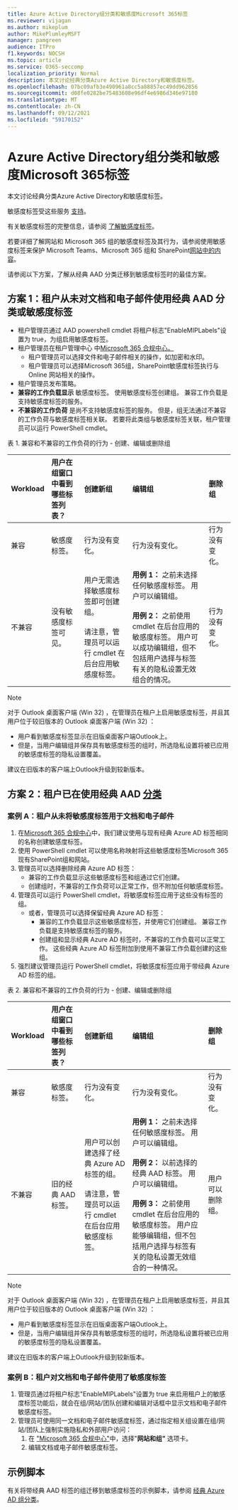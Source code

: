 ```yaml
---
title: Azure Active Directory组分类和敏感度Microsoft 365标签
ms.reviewer: vijagan
ms.author: mikeplum
author: MikePlumleyMSFT
manager: pamgreen
audience: ITPro
f1.keywords: NOCSH
ms.topic: article
ms.service: O365-seccomp
localization_priority: Normal
description: 本文讨论经典分类Azure Active Directory和敏感度标签。
ms.openlocfilehash: 07bc09afb3e490961a8cc5a88857ec49dd962856
ms.sourcegitcommit: d08fe0282be75483608e96df4e6986d346e97180
ms.translationtype: MT
ms.contentlocale: zh-CN
ms.lasthandoff: 09/12/2021
ms.locfileid: "59170152"
---
```

# <a name="azure-active-directory-classification-and-sensitivity-labels-for-microsoft-365-groups"></a>Azure Active Directory组分类和敏感度Microsoft 365标签

本文讨论经典分类Azure Active Directory和敏感度标签。

敏感度标签受这些服务 [支持](./sensitivity-labels-teams-groups-sites.md)。

有关敏感度标签的完整信息，请参阅 [了解敏感度标签](sensitivity-labels.md)。

若要详细了解网站和 Microsoft 365 组的敏感度标签及其行为，请参阅使用敏感度标签来保护 Microsoft Teams、Microsoft 365 组和 SharePoint[网站中的内容](sensitivity-labels-teams-groups-sites.md)。

请参阅以下方案，了解从经典 AAD 分类迁移到敏感度标签时的最佳方案。

## <a name="scenario-1-tenant-never-used-classic-aad-classifications-or-sensitivity-labels-for-documents-and-emails"></a>方案 1：租户从未对文档和电子邮件使用经典 AAD 分类或敏感度标签

- 租户管理员通过 AAD powershell cmdlet 将租户标志"EnableMIPLabels"设置为 true，为组启用敏感度标签。
- 租户管理员在租户管理中心 中[Microsoft 365 合规中心。](https://compliance.microsoft.com)
    - 租户管理员可以选择文件和电子邮件相关的操作，如加密和水印。
    - 租户管理员可以选择Microsoft 365组，SharePoint敏感度标签执行与 Online 网站相关的操作。
- 租户管理员发布策略。
- **兼容的工作负载显示** 敏感度标签。 使用敏感度标签创建组。 兼容工作负载是支持敏感度标签的服务。
- **不兼容的工作负荷** 是尚不支持敏感度标签的服务。 但是，组无法通过不兼容的工作负荷与敏感度标签相关联。 若要将此类组与敏感度标签关联，租户管理员可以运行 PowerShell cmdlet。

表 1. 兼容和不兼容的工作负荷的行为 - 创建、编辑或删除组

|Workload|用户在组窗口中看到哪些标签列表？|创建新组 |编辑组 |删除组 |
|:-------|:-------|:--------|:--------|:--------|   
|兼容   |敏感度标签。 |行为没有变化。 |行为没有变化。 |行为没有变化。 |
|不兼容 |没有敏感度标签可见。 |用户无需选择敏感度标签即可创建组。 <br><br> 请注意，管理员可以运行 cmdlet 在后台应用敏感度标签。 |**用例 1：** 之前未选择任何敏感度标签。 用户可以编辑组。<br><br> **用例 2：** 之前使用 cmdlet 在后台应用的敏感度标签。 用户可以成功编辑组，但不包括用户选择与标签有关的隐私设置无效组合的情况。 |行为没有变化。|

> [!NOTE]
> 对于 Outlook 桌面客户端 (Win 32) ，在管理员在租户上启用敏感度标签，并且其用户位于较旧版本的 Outlook 桌面客户端 (Win 32) ：
>
> - 用户看到敏感度标签显示在旧版桌面客户端Outlook上。
> - 但是，当用户编辑组并保存具有敏感度标签的组时，所选隐私设置将被已应用的敏感度标签的隐私设置覆盖。
>
> 建议在旧版本的客户端上Outlook升级到较新版本。

## <a name="scenario-2-tenant-is-already-using-classic-aad-classifications"></a>方案 2：租户已在使用经典 AAD [分类](../enterprise/manage-microsoft-365-groups-with-powershell.md)

### <a name="case-a-tenant-never-used-sensitivity-labels-for-documents-and-emails"></a>案例 A：租户从未将敏感度标签用于文档和电子邮件

1. 在[Microsoft 365 合规中心](https://compliance.microsoft.com)中，我们建议使用与现有经典 Azure AD 标签相同的名称创建敏感度标签。
2. 使用 PowerShell cmdlet 可以使用名称映射将这些敏感度标签Microsoft 365现有SharePoint组和网站。
3. 管理员可以选择删除经典 Azure AD 标签：
    - 兼容的工作负载显示这些敏感度标签和组通过它们创建。
    - 创建组时，不兼容的工作负荷可以正常工作，但不附加任何敏感度标签。
4. 管理员可以运行 PowerShell cmdlet，将敏感度标签应用于这些没有标签的组。
    - 或者，管理员可以选择保留经典 Azure AD 标签：
        - 兼容的工作负载显示这些敏感度标签，并使用它们创建组。 兼容工作负载是支持敏感度标签的服务。
        - 创建组和显示经典 Azure AD 标签时，不兼容的工作负载可以正常工作。 这些经典 Azure AD 标签附加到使用不兼容工作负载创建的这些组。
5. 强烈建议管理员运行 PowerShell cmdlet，将敏感度标签应用于带经典 Azure AD 标签的组。

表 2. 兼容和不兼容的工作负荷的行为 - 创建、编辑或删除组

|Workload|用户在组窗口中看到哪些标签列表？|创建新组 |编辑组 |删除组 |
|:-------|:-------|:--------|:--------|:--------|   
|兼容   |敏感度标签。 |行为没有变化。 |行为没有变化。 |行为没有变化。 |
|不兼容 |旧的经典 AAD 标签。 |用户可以创建选择了经典 Azure AD 标签的组。 <br><br>请注意，管理员可以运行 cmdlet 在后台应用敏感度标签。 |**用例 1：** 之前未选择任何敏感度标签。 用户可以编辑组。<br><br> **用例 2：** 以前选择的经典 AAD 标签。 用户可以编辑组。<br><br> **用例 3：** 之前使用 cmdlet 在后台应用的敏感度标签。 用户应能够编辑组，但不包括用户选择与标签有关的隐私设置无效组合的一种情况。 |用户可以删除组。 |

> [!NOTE]
> 对于 Outlook 桌面客户端 (Win 32) ，在管理员在租户上启用敏感度标签，并且其用户位于较旧版本的 Outlook 桌面客户端 (Win 32) ：
>
> - 用户看到敏感度标签显示在旧版桌面客户端Outlook上。
> - 但是，当用户编辑组并保存具有敏感度标签的组时，所选隐私设置将被已应用的敏感度标签的隐私设置覆盖。
>
> 建议在旧版本的客户端上Outlook升级到较新版本。

### <a name="case-b-tenant-used-sensitivity-labels-for-documents-and-emails"></a>案例 B：租户对文档和电子邮件使用了敏感度标签

1. 管理员通过将租户标志"EnableMIPLabels"设置为 true 来启用租户上的敏感度标签功能后，就会在组/网站/团队创建和编辑对话框中显示文档和电子邮件敏感度标签。
2. 管理员可使用同一文档和电子邮件敏感度标签，通过指定相关组设置在组/网站/团队上强制实施隐私和外部用户访问：
    1. 在 ["Microsoft 365 合规中心"](https://compliance.microsoft.com)中，选择"**网站和组"** 选项卡。
    2. 编辑文档或电子邮件敏感度标签。

## <a name="sample-script"></a>示例脚本

有关将带经典 AAD 标签的组迁移到敏感度标签的示例脚本，请参阅 [经典 Azure AD 组分类](./sensitivity-labels-teams-groups-sites.md#classic-azure-ad-group-classification)。